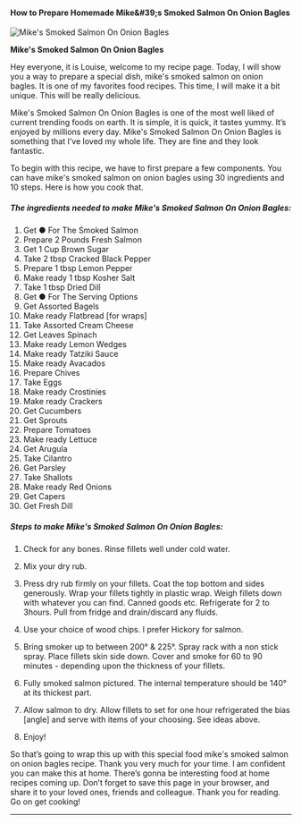             

#### How to Prepare Homemade Mike&amp;#39;s Smoked Salmon On Onion Bagles

![Mike's Smoked Salmon On Onion Bagles](https://img-global.cpcdn.com/recipes/fcdebd40947b2246/751x532cq70/mikes-smoked-salmon-on-onion-bagles-recipe-main-photo.jpg)

**Mike's Smoked Salmon On Onion Bagles**

Hey everyone, it is Louise, welcome to my recipe page. Today, I will show you a way to prepare a special dish, mike's smoked salmon on onion bagles. It is one of my favorites food recipes. This time, I will make it a bit unique. This will be really delicious.

Mike's Smoked Salmon On Onion Bagles is one of the most well liked of current trending foods on earth. It is simple, it is quick, it tastes yummy. It’s enjoyed by millions every day. Mike's Smoked Salmon On Onion Bagles is something that I’ve loved my whole life. They are fine and they look fantastic.

To begin with this recipe, we have to first prepare a few components. You can have mike's smoked salmon on onion bagles using 30 ingredients and 10 steps. Here is how you cook that.

##### The ingredients needed to make Mike's Smoked Salmon On Onion Bagles:

1.  Get ● For The Smoked Salmon
2.  Prepare 2 Pounds Fresh Salmon
3.  Get 1 Cup Brown Sugar
4.  Take 2 tbsp Cracked Black Pepper
5.  Prepare 1 tbsp Lemon Pepper
6.  Make ready 1 tbsp Kosher Salt
7.  Take 1 tbsp Dried Dill
8.  Get ● For The Serving Options
9.  Get Assorted Bagels
10.  Make ready Flatbread \[for wraps\]
11.  Take Assorted Cream Cheese
12.  Get Leaves Spinach
13.  Make ready Lemon Wedges
14.  Make ready Tatziki Sauce
15.  Make ready Avacados
16.  Prepare Chives
17.  Take Eggs
18.  Make ready Crostinies
19.  Make ready Crackers
20.  Get Cucumbers
21.  Get Sprouts
22.  Prepare Tomatoes
23.  Make ready Lettuce
24.  Get Arugula
25.  Take Cilantro
26.  Get Parsley
27.  Take Shallots
28.  Make ready Red Onions
29.  Get Capers
30.  Get Fresh Dill

##### Steps to make Mike's Smoked Salmon On Onion Bagles:

1.  Check for any bones. Rinse fillets well under cold water.
2.  Mix your dry rub.
3.  Press dry rub firmly on your fillets. Coat the top bottom and sides generously. Wrap your fillets tightly in plastic wrap. Weigh fillets down with whatever you can find. Canned goods etc. Refrigerate for 2 to 3hours. Pull from fridge and drain/discard any fluids.
4.  Use your choice of wood chips. I prefer Hickory for salmon.
5.  Bring smoker up to between 200° & 225°. Spray rack with a non stick spray. Place fillets skin side down. Cover and smoke for 60 to 90 minutes - depending upon the thickness of your fillets.
6.  Fully smoked salmon pictured. The internal temperature should be 140° at its thickest part.
7.  Allow salmon to dry. Allow fillets to set for one hour refrigerated the bias \[angle\] and serve with items of your choosing. See ideas above.

9.  Enjoy!

So that’s going to wrap this up with this special food mike's smoked salmon on onion bagles recipe. Thank you very much for your time. I am confident you can make this at home. There’s gonna be interesting food at home recipes coming up. Don’t forget to save this page in your browser, and share it to your loved ones, friends and colleague. Thank you for reading. Go on get cooking!

* * *
